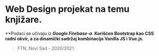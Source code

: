 # Web Design projekat na temu knjižare.
**Podaci se učivaju iz ***Google Firebase-a***.
**Korišćen Bootstrap kao CSS radni okvir, a za dinamički sadržaj kombinacija Vanilla JS i Vue.js.**
> FTN, Novi Sad - 2020/2021.
